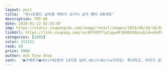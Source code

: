```yaml
---
layout: post 
title:  "유니프랜드 남아용 백악기 오가닉 삼각 팬티 4종세트" 
description: TOP.68 
date: 2020-01-22 02:55:07 
img: https://static.coupangcdn.com/image/retail/images/2019/08/28/16/0/c300e5fb-a44d-4338-b8b3-43b261cff09f.jpg 
linkUrl: https://link.coupang.com/re/AFFSDP?lptag=AF3600438&subid=ahnPublicAsk&pageKey=290883294&itemId=920352575&vendorItemId=5291851357&traceid=V0-113-7a7edecaa9491e07 
categories: [1005] 
color: 212121 
rank: 68 
price: 9900 
author: Ask View Shop 
cont:  "●구매후기●<br/>92센치 13키로 남아.<br/><br/>✔디자인: 특이하고, 아이가 공룡을 워낙좋아하는지라 맘에드네요! 패턴이커서 작은팬티에 공룡들이 잘리는게 아쉬워요!<br/>✔사이즈:  65정사이즈 인것 같아요 5세 날씬한 남아에게 여유있게 맞아요.<br/> 우량아인 3세 아들도 잘맞네요<br/>✔품질: 세탁후 줄어듦이 적어서 좋아요, 안쪽 봉제는 함께구매한 다른상품보다는 떨어지지만 무난합니다<br/>건조기 사용을 감안해서 추천 사이즈보다 한치수 크게 샀는데 여유있게 맞아요 ~ 디자인, 색상도 맘에 듭니다 ㅎ 오랜만에 속옷 사줬더니 좋아라하네요 ㅎ 또 구매의향 있습니다 ~~<br/>결론부터 말하자면 가격대비 품질 훌륭합니다 ~!<br/>받고보니 재질도 부드럽고 박음질이나 마무리도 깔끔해서 아주 맘에 듭니다~   잘 입힐수있겠어요 ~~아이는 8세 키 , 몸무게는 평균에 30프로 쯤 됩니다 ~<br/>사이즈 잘 맞았어요♡<br/>평소에도 유니프랜드 제품 사서 입히는데 이번 공룡 귀여워요ㅎㅎ 아들이 너무 좋아하네요.<br/><br/>" 
---
```

